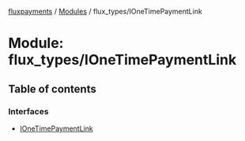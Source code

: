 [fluxpayments](../README.md) / [Modules](../modules.md) / flux\_types/IOneTimePaymentLink

# Module: flux\_types/IOneTimePaymentLink

## Table of contents

### Interfaces

- [IOneTimePaymentLink](../interfaces/flux_types_IOneTimePaymentLink.IOneTimePaymentLink.md)
